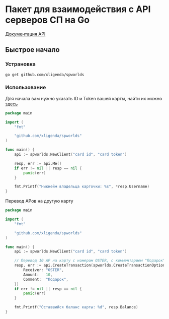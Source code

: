 # Пакет для взаимодействия с API серверов СП на Go

[Документация API](https://github.com/sp-worlds/api-docs)

## Быстрое начало

### Устрановка

```sh
go get github.com/xligenda/spworlds
```

### Использование

Для начала вам нужно указать ID и Token вашей карты, найти их можно [здесь](https://github.com/sp-worlds/api-docs/blob/main/AUTHORIZATION.md#%D0%BF%D0%BE%D0%BB%D1%83%D1%87%D0%B5%D0%BD%D0%B8%D0%B5-%D1%82%D0%BE%D0%BA%D0%B5%D0%BD%D0%B0-%D0%B8-id-%D0%BA%D0%B0%D1%80%D1%82%D1%8B)

```go
package main

import (
	"fmt"

	"github.com/xligenda/spworlds"
)

func main() {
	api := spworlds.NewClient("card id", "card token")

	resp, err := api.Me()
	if err != nil || resp == nil {
		panic(err)
	}

	fmt.Printf("Никнейм владельца карточки: %s", *resp.Username)
}
```

Перевод АРов на другую карту
```go
package main

import (
	"fmt"

	"github.com/xligenda/spworlds"
)

func main() {
	api := spworlds.NewClient("card id", "card token")

	// Перевод 10 АР на карту с номером OSTER, с комментарием "Подарок"
	resp, err := api.CreateTransaction(spworlds.CreateTransactionOptions{
		Receiver: "OSTER",
		Amount:   10,
		Comment:  "Подарок",
	})
	if err != nil || resp == nil {
		panic(err)
	}

	fmt.Printf("Оставшийся баланс карты: %d", resp.Balance)
}
```
